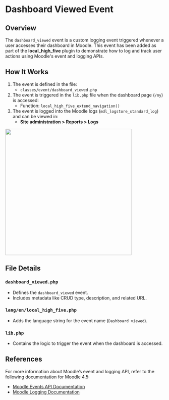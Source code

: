 # Dashboard Viewed Event

## Overview
The `dashboard_viewed` event is a custom logging event triggered whenever a user accesses their dashboard in Moodle. This event has been added as part of the **local_high_five** plugin to demonstrate how to log and track user actions using Moodle's event and logging APIs.

## How It Works
1. The event is defined in the file:
    - `classes/event/dashboard_viewed.php`
2. The event is triggered in the `lib.php` file when the dashboard page (`/my`) is accessed:
    - Function: `local_high_five_extend_navigation()`
3. The event is logged into the Moodle logs (`mdl_logstore_standard_log`) and can be viewed in:
    - **Site administration > Reports > Logs**

<img src="/docs/images/logging.png" width=400>

## File Details
### `dashboard_viewed.php`
- Defines the `dashboard_viewed` event.
- Includes metadata like CRUD type, description, and related URL.

### `lang/en/local_high_five.php`
- Adds the language string for the event name (`Dashboard viewed`).

### `lib.php`
- Contains the logic to trigger the event when the dashboard is accessed.

## References

For more information about Moodle’s event and logging API, refer to the following documentation for Moodle 4.5:
- [Moodle Events API Documentation](https://docs.moodle.org/dev/Events_API)
- [Moodle Logging Documentation](https://docs.moodle.org/405/en/Logging)
